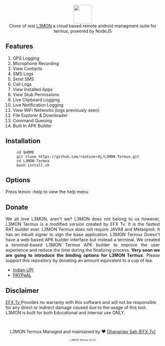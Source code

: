
<p align="center">
<img src="https://github.com/rootuserdj/L3MON-Termux/blob/main/L3MON/server/assets/webpublic/logo.png" height="60"><br>
Clone of real <a href="https://github.com/D3VL/L3MON">L3MON</a> a cloud based remote android managment suite for termux, powered by NodeJS
</p>



## Features
1. GPS Logging
1. Microphone Recording
1. View Contacts
1. SMS Logs
1. Send SMS
1. Call Logs
1. View Installed Apps
1. View Stub Permissions
1. Live Clipboard Logging
1. Live Notification Logging
1. View WiFi Networks (logs previously seen)
1. File Explorer & Downloader
1. Command Queuing
1. Built In APK Builder


## Installation
```
     cd $HOME
     git clone https://github.com/rootuserdj/L3MON-Termux.git
     cd L3MON-Termux
     bash install.sh
```
  
  
     
 ## Options
 Press lemon -help to view the help menu




## Donate
<div align="justify">We all love L3MON, aren't we?
L3MON does not belong to us however, L3MON Termux is a modified version created by EFX Tv. It is the fastest RAT builder ever. L3MON Termux does not require JAVA8 and Metasploit. It has an inbuilt signer to sign the base application. L3MON Termux Doesn't have a web-based APK builder interface but instead a terminal. We created a terminal-based L3MON Termux APK builder to improve the user experience and reduce the time during the finalizing process. <b>Very soon we are going to introduce the binding options for L3MON Termux</b>. Please support this repository by donating an amount equivalent to a cup of tea. </div>

<ul><li><a href="https://github.com/D3VL/L3MON](https://raw.githubusercontent.com/efxtv/efxtv/master/assets/3eeb7756-68ca-41b6-86aa-00a4c575bed9.png.webp">Indian UPI</a></li><li><a href="https://github.com/D3VL/L3MON](https://www.paypal.com/paypalme/efxtv">PAYPeAL</a></li></ul>






## Disclaimer
<a href="https://www.youtube.com/c/EFXTVE">EFX Tv </a>Provides no warranty with this software and will not be responsible for any direct or indirect damage caused due to the usage of this tool.
L3MON is built for both Educational and Internal use ONLY.

<br>
<p align="center">L3MON Termux Managed and maintained by ❤️ <a href="https://t.me/efxtve">Dhananjay Sah (EFX Tv)</a></p>
<p align="center" style="font-size: 8px">L3MON Termux v2.1.0</p>



     
